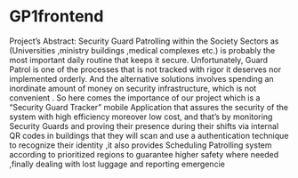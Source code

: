 # GP1frontend
Project’s Abstract:
Security Guard Patrolling within the Society Sectors as (Universities ,ministry buildings 
,medical complexes etc.) is probably the most important daily routine that keeps it secure. 
Unfortunately, Guard Patrol is one of the processes that is not tracked with rigor it 
deserves nor implemented orderly. And the alternative solutions involves spending an 
inordinate amount of money on security infrastructure, which is not convenient .
So here comes the importance of our project which is a “Security Guard Tracker”
mobile Application that assures the security of the system with high efficiency moreover 
low cost, and that’s by monitoring Security Guards and proving their presence during 
their shifts via internal QR codes in buildings that they will scan and use a authentication
technique to recognize their identity ,it also provides Scheduling Patrolling system 
according to prioritized regions to guarantee higher safety where needed ,finally dealing 
with lost luggage and reporting emergencie

